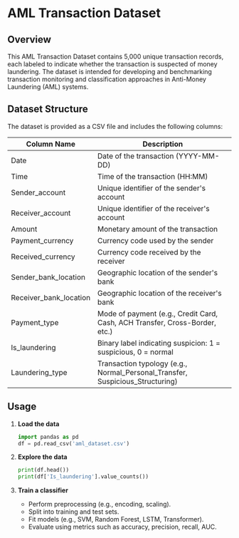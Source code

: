 
# AML Transaction Dataset

## Overview
This AML Transaction Dataset contains 5,000 unique transaction records, each labeled to indicate whether the transaction is suspected of money laundering. The dataset is intended for developing and benchmarking transaction monitoring and classification approaches in Anti-Money Laundering (AML) systems.

## Dataset Structure
The dataset is provided as a CSV file and includes the following columns:

| Column Name               | Description                                                                 |
|---------------------------|-----------------------------------------------------------------------------|
| Date                      | Date of the transaction (YYYY-MM-DD)                                         |
| Time                      | Time of the transaction (HH:MM)                                              |
| Sender_account            | Unique identifier of the sender's account                                    |
| Receiver_account          | Unique identifier of the receiver's account                                  |
| Amount                    | Monetary amount of the transaction                                           |
| Payment_currency          | Currency code used by the sender                                             |
| Received_currency         | Currency code received by the receiver                                       |
| Sender_bank_location      | Geographic location of the sender's bank                                     |
| Receiver_bank_location    | Geographic location of the receiver's bank                                   |
| Payment_type              | Mode of payment (e.g., Credit Card, Cash, ACH Transfer, Cross-Border, etc.)  |
| Is_laundering             | Binary label indicating suspicion: 1 = suspicious, 0 = normal                |
| Laundering_type           | Transaction typology (e.g., Normal_Personal_Transfer, Suspicious_Structuring) |

## Usage
1. **Load the data**  
   ```python
   import pandas as pd
   df = pd.read_csv('aml_dataset.csv')
   ```

2. **Explore the data**  
   ```python
   print(df.head())
   print(df['Is_laundering'].value_counts())
   ```

3. **Train a classifier**  
   - Perform preprocessing (e.g., encoding, scaling).  
   - Split into training and test sets.  
   - Fit models (e.g., SVM, Random Forest, LSTM, Transformer).  
   - Evaluate using metrics such as accuracy, precision, recall, AUC.

